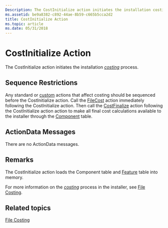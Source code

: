 ```yaml
---
Description: The CostInitialize action initiates the installation costing process.
ms.assetid: be9a8382-c892-44ae-8b59-c665b5cca2d2
title: CostInitialize Action
ms.topic: article
ms.date: 05/31/2018
---
```


# CostInitialize Action

The CostInitialize action initiates the installation [*costing*](c-gly.md) process.

## Sequence Restrictions

Any standard or [custom](custom-actions.md) actions that affect costing should be sequenced before the CostInitialize action. Call the [FileCost](filecost-action.md) action immediately following the CostInitialize action. Then call the [CostFinalize](costfinalize-action.md) action following the CostInitialize action action to make all final cost calculations available to the installer through the [Component](component-table.md) table.

## ActionData Messages

There are no ActionData messages.

## Remarks

The CostInitialize action loads the Component table and [Feature](feature-table.md) table into memory.

For more information on the [*costing*](c-gly.md) process in the installer, see [File Costing](file-costing.md).

## Related topics

<dl> <dt>

[File Costing](file-costing.md)
</dt> </dl>

 

 



